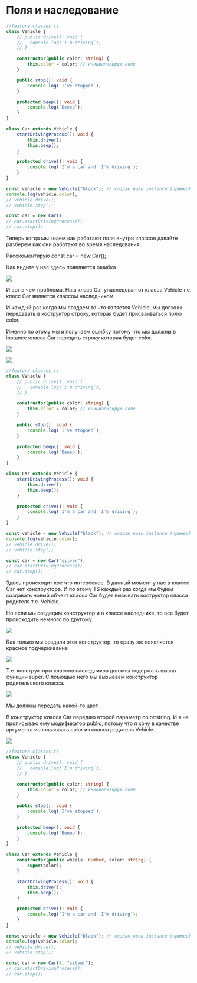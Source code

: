 # Поля и наследование

```ts
//feature classes.ts
class Vehicle {
    // public drive(): void {
    //   console.log(`I'm driving`);
    // }

    constructor(public color: string) {
        this.color = color; // инициализирую поле
    }

    public stop(): void {
        console.log(`I've stopped`);
    }

    protected beep(): void {
        console.log(`Beeep`);
    }
}

class Car extends Vehicle {
    startDrivingProcess(): void {
        this.drive();
        this.beep();
    }

    protected drive(): void {
        console.log(`I'm a car and  I'm driving`);
    }
}

const vehicle = new Vehicle("black"); // создаю новы instance (пример) класса Vehicle
console.log(vehicle.color);
// vehicle.drive();
// vehicle.stop();

const car = new Car();
// car.startDrivingProcess();
// car.stop();

```

Теперь когда мы знаем как работают поля внутри классов давайте разберем как они работают во время наследования.

Расскоментирую const car = new Car();

Как видите у нас здесь появляется ошибка.

![](img/001.jpg)

И вот в чем проблема. Наш класс Car унаследован от класса Vehicle т.е. класс Car является классом наследником.

И каждый раз когда мы создаем то что является Vehicle, мы должны передавать в коструктор строку, которая будет
присваиваться полю color.

Именно по этому мы и получаем ошибку потому что мы должны в instance класса Car передать строку которая будет color.

![](img/002.jpg)

![](img/003.jpg)

```ts
//feature classes.ts
class Vehicle {
    // public drive(): void {
    //   console.log(`I'm driving`);
    // }

    constructor(public color: string) {
        this.color = color; // инициализирую поле
    }

    public stop(): void {
        console.log(`I've stopped`);
    }

    protected beep(): void {
        console.log(`Beeep`);
    }
}

class Car extends Vehicle {
    startDrivingProcess(): void {
        this.drive();
        this.beep();
    }

    protected drive(): void {
        console.log(`I'm a car and  I'm driving`);
    }
}

const vehicle = new Vehicle("black"); // создаю новы instance (пример) класса Vehicle
console.log(vehicle.color);
// vehicle.drive();
// vehicle.stop();

const car = new Car("silver");
// car.startDrivingProcess();
// car.stop();

```

Здесь происходит кое что интересное. В данный момент у нас в классе Car нет конструктора. И по этому TS каждый раз когда
мы будем создавать новый объект класса Car будет вызывать коструктор класса родителя т.е. Vehicle.

Но если мы создадим конструктор и в классе наследнике, то все будет происходить немного по другому.

![](img/004.jpg)

Как только мы создали этот конструктор, то сразу же появляется красное подчеркивание

![](img/005.jpg)

Т.е. конструкторы классов наследников должны содержать вызов функции super. С помощью него мы вызываем конструктор
родительского класса.

![](img/006.jpg)

Мы должны передать какой-то цвет.

В конструктор класса Car передаю второй параметр color:string. И я не прописываю ему модификатор public, потому что я
хочу в качестве аргумента использовать color из класса родителя Vehicle.

![](img/007.jpg)

```ts
//feature classes.ts
class Vehicle {
    // public drive(): void {
    //   console.log(`I'm driving`);
    // }

    constructor(public color: string) {
        this.color = color; // инициализирую поле
    }

    public stop(): void {
        console.log(`I've stopped`);
    }

    protected beep(): void {
        console.log(`Beeep`);
    }
}

class Car extends Vehicle {
    constructor(public wheels: number, color: string) {
        super(color);
    }

    startDrivingProcess(): void {
        this.drive();
        this.beep();
    }

    protected drive(): void {
        console.log(`I'm a car and  I'm driving`);
    }
}

const vehicle = new Vehicle("black"); // создаю новы instance (пример) класса Vehicle
console.log(vehicle.color);
// vehicle.drive();
// vehicle.stop();

const car = new Car(4, "silver");
// car.startDrivingProcess();
// car.stop();

```



